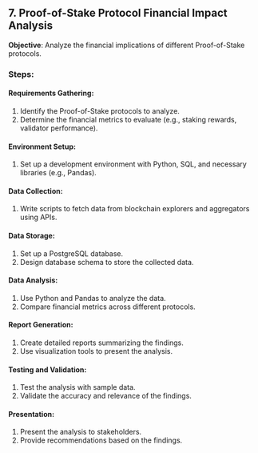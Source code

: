 ## 7. Proof-of-Stake Protocol Financial Impact Analysis
**Objective**: Analyze the financial implications of different Proof-of-Stake protocols.

### Steps:
#### Requirements Gathering:
1. Identify the Proof-of-Stake protocols to analyze.
2. Determine the financial metrics to evaluate (e.g., staking rewards, validator performance).

#### Environment Setup:
1. Set up a development environment with Python, SQL, and necessary libraries (e.g., Pandas).

#### Data Collection:
1. Write scripts to fetch data from blockchain explorers and aggregators using APIs.

#### Data Storage:
1. Set up a PostgreSQL database.
2. Design database schema to store the collected data.

#### Data Analysis:
1. Use Python and Pandas to analyze the data.
2. Compare financial metrics across different protocols.

#### Report Generation:
1. Create detailed reports summarizing the findings.
2. Use visualization tools to present the analysis.

#### Testing and Validation:
1. Test the analysis with sample data.
2. Validate the accuracy and relevance of the findings.

#### Presentation:
1. Present the analysis to stakeholders.
2. Provide recommendations based on the findings.

